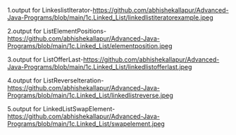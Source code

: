 1.output for LinkeslistIterator-https://github.com/abhishekallapur/Advanced-Java-Programs/blob/main/1c.Linked_List/linkedlistiteratorexample.jpeg

2.output for ListElementPositions-https://github.com/abhishekallapur/Advanced-Java-Programs/blob/main/1c.Linked_List/elementposition.jpeg

3.output for ListOfferLast-https://github.com/abhishekallapur/Advanced-Java-Programs/blob/main/1c.Linked_List/linkedlistofferlast.jpeg

4.output for ListReverseIteration-https://github.com/abhishekallapur/Advanced-Java-Programs/blob/main/1c.Linked_List/linkedlistreverse.jpeg

5.output for LinkedListSwapElement-https://github.com/abhishekallapur/Advanced-Java-Programs/blob/main/1c.Linked_List/swapelement.jpeg
